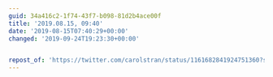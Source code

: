 ```yaml
---
guid: 34a416c2-1f74-43f7-b098-81d2b4ace00f
title: '2019.08.15, 09:40'
date: '2019-08-15T07:40:29+00:00'
changed: '2019-09-24T19:23:30+00:00'


repost_of: 'https://twitter.com/carolstran/status/1161682841924751360?s=19'
---
```


